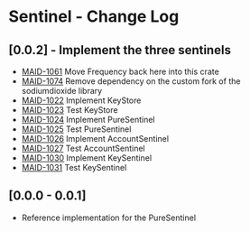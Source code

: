 # Sentinel - Change Log

## [0.0.2] - Implement the three sentinels
- [MAID-1061](https://maidsafe.atlassian.net/browse/MAID-1061) Move Frequency back here into this crate
- [MAID-1074](https://maidsafe.atlassian.net/browse/MAID-1074) Remove dependency on the custom fork of the sodiumdioxide library
- [MAID-1022](https://maidsafe.atlassian.net/browse/MAID-1022) Implement KeyStore
- [MAID-1023](https://maidsafe.atlassian.net/browse/MAID-1023) Test KeyStore
- [MAID-1024](https://maidsafe.atlassian.net/browse/MAID-1024) Implement PureSentinel
- [MAID-1025](https://maidsafe.atlassian.net/browse/MAID-1025) Test PureSentinel
- [MAID-1026](https://maidsafe.atlassian.net/browse/MAID-1026) Implement AccountSentinel
- [MAID-1027](https://maidsafe.atlassian.net/browse/MAID-1027) Test AccountSentinel
- [MAID-1030](https://maidsafe.atlassian.net/browse/MAID-1030) Implement KeySentinel
- [MAID-1031](https://maidsafe.atlassian.net/browse/MAID-1031) Test KeySentinel

## [0.0.0 - 0.0.1]
- Reference implementation for the PureSentinel
